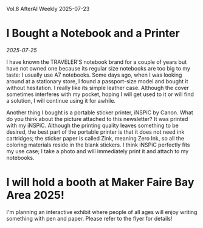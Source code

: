 Vol.8
AfterAI Weekly
2025-07-23

# I Bought a Notebook and a Printer

*2025-07-25*

I have known the TRAVELER'S notebook brand for a couple of years but have not owned one because its regular size notebooks are too big to my taste: I usually use A7 notebooks. Some days ago, when I was looking around at a stationary store, I found a passport-size model and bought it without hesitation. I really like its simple leather case. Although the cover sometimes interferes with my pocket, hoping I will get used to it or will find a solution, I will continue using it for awhile.

Another thing I bought is a portable sticker printer, iNSPiC by Canon. What do you think about the picture attached to this newsletter? It was printed with my iNSPiC. Although the printing quality leaves something to be desired, the best part of the portable printer is that it does not need ink cartridges; the sticker paper is called Zink, meaning Zero Ink, so all the coloring materials reside in the blank stickers. I think iNSPiC perfectly fits my use case; I take a photo and will immediately print it and attach to my notebooks.

# I will hold a booth at Maker Faire Bay Area 2025!

I'm planning an interactive exhibit where people of all ages will enjoy writing something with pen and paper. Please refer to the flyer for details!